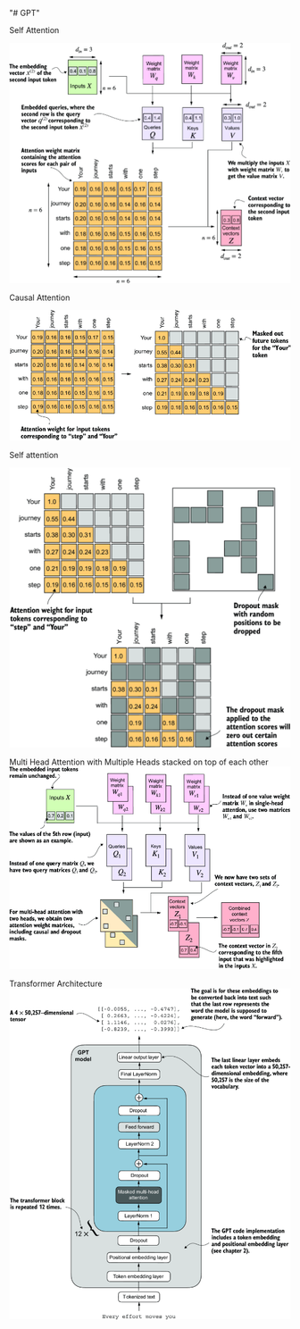 "# GPT" 

Self Attention

![Self Attention](artifacts/selfattention.png)

Causal Attention

![Causal Attention](artifacts/causalattention.png)

Self attention

![causal Attention with Dropout](artifacts/causalattentionwithdropout.png)

Multi Head Attention with Multiple Heads stacked on top of each other
![Multi Head Attention](artifacts\multiheadattention_v1.png)


Transformer Architecture
![Transformmer Architecture](artifacts/transformer.png)